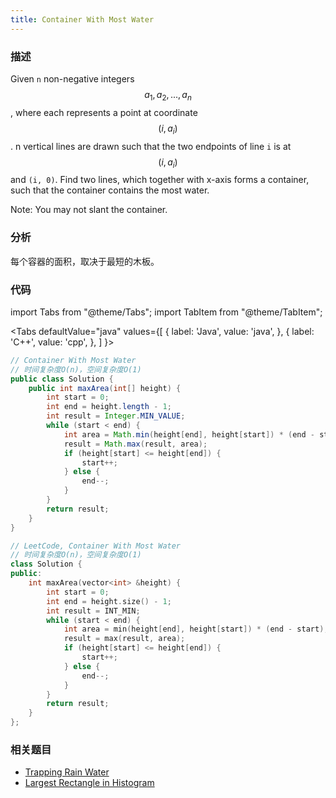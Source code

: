 ```yaml
---
title: Container With Most Water
---
```


### 描述

Given `n` non-negative integers $$a_1, a_2, ..., a_n$$, where each represents a point at coordinate $$(i, a_i)$$. n vertical lines are drawn such that the two endpoints of line `i` is at $$(i, a_i)$$ and `(i, 0)`. Find two lines, which together with x-axis forms a container, such that the container contains the most water.

Note: You may not slant the container.

### 分析

每个容器的面积，取决于最短的木板。

### 代码

import Tabs from "@theme/Tabs";
import TabItem from "@theme/TabItem";

<Tabs
defaultValue="java"
values={[
{ label: 'Java', value: 'java', },
{ label: 'C++', value: 'cpp', },
]
}>
<TabItem value="java">

```java
// Container With Most Water
// 时间复杂度O(n)，空间复杂度O(1)
public class Solution {
    public int maxArea(int[] height) {
        int start = 0;
        int end = height.length - 1;
        int result = Integer.MIN_VALUE;
        while (start < end) {
            int area = Math.min(height[end], height[start]) * (end - start);
            result = Math.max(result, area);
            if (height[start] <= height[end]) {
                start++;
            } else {
                end--;
            }
        }
        return result;
    }
}
```

</TabItem>
<TabItem value="cpp">

```cpp
// LeetCode, Container With Most Water
// 时间复杂度O(n)，空间复杂度O(1)
class Solution {
public:
    int maxArea(vector<int> &height) {
        int start = 0;
        int end = height.size() - 1;
        int result = INT_MIN;
        while (start < end) {
            int area = min(height[end], height[start]) * (end - start);
            result = max(result, area);
            if (height[start] <= height[end]) {
                start++;
            } else {
                end--;
            }
        }
        return result;
    }
};
```

</TabItem>
</Tabs>

### 相关题目

- [Trapping Rain Water](trapping-rain-water.md)
- [Largest Rectangle in Histogram](../stack-and-queue/stack/largest-rectangle-in-histogram.md)

